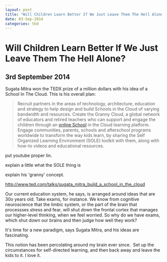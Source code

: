 ```yaml
---
layout: post
title: "Will Children Learn Better If We Just Leave Them The Hell Alone?"
date: 03-Sep-2014
categories: tbd
---
```


# Will Children Learn Better If We Just Leave Them The Hell Alone?

## 3rd September 2014

Sugata Mitra won the TEDX prize of a million dollars with his idea of a School In The Cloud. This is his overall plan:

<blockquote>Recruit partners in the areas of technology,   architecture,   education and strategy to help design and build Schools in the Cloud of varying bandwidth and resources. Create the Granny Cloud,   a global network of educators and retired teachers who can support and engage the children through an <a href="http://www.ted.com/participate/ted-prize/prize-winning-wishes/school-in-the-cloud-sugata-mitra#">online School</a> in the Cloud learning platform. Engage communities, parents, schools and afterschool programs worldwide to transform the way kids learn, by sharing the Self Organized Learning Environment (SOLE) toolkit with them, along with how-to videos and educational resources.

 </blockquote>

put youtube proper lin.

explain a little what the SOLE thing is

explain his 'granny' concept.

http://www.ted.com/talks/sugata_mitra_build_a_school_in_the_cloud

Our current education system, he says, is arranged around ideas that are 30o years old. Take exams, for instance. We know from cognitive neuroscience that the limbic system, or the part of the brain that processses stress and fear, will shut down the frontal cortex that manages our higher-level thinking, when we feel worried. So why do we have exams, which shut down our brains and then judge how well they work?

It's time for a new paradigm, says Sugata Mitra, and his ideas are fascinating.

This notion has been percolating around my brain ever since.  Set up the circumstances for self-directed learning, and then back away and leave the kids to it. I love it.

 
